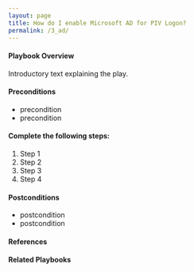 ```yaml
---
layout: page
title: How do I enable Microsoft AD for PIV Logon?
permalink: /3_ad/
---
```

#### Playbook Overview

Introductory text explaining the play.

#### Preconditions

<ul>
<li>precondition</li>
<li>precondition</li>
</ul>

#### Complete the following steps:

<ol>
<li>Step 1</li>
<li>Step 2</li>
<li>Step 3</li>
<li>Step 4</li>
</ol>

#### Postconditions
<ul>
<li>postcondition</li>
<li>postcondition</li>
</ul>

#### References

#### Related Playbooks